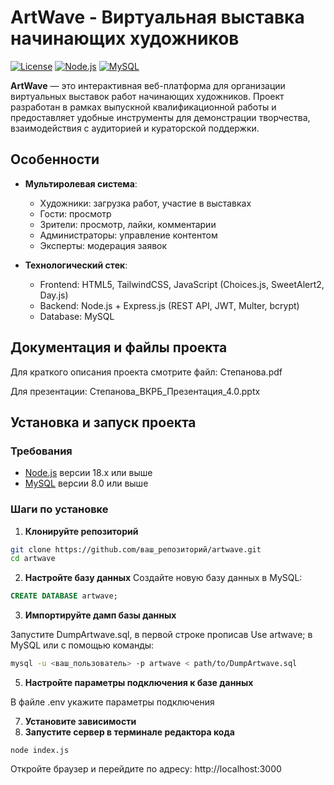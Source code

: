 #  ArtWave - Виртуальная выставка начинающих художников

[![License](https://img.shields.io/badge/License-MIT-blue.svg)](https://opensource.org/licenses/MIT)
[![Node.js](https://img.shields.io/badge/Node.js-18.x-green.svg)](https://nodejs.org/)
[![MySQL](https://img.shields.io/badge/MySQL-8.0-orange.svg)](https://www.mysql.com/)

**ArtWave** — это интерактивная веб-платформа для организации виртуальных выставок работ начинающих художников. Проект разработан в рамках выпускной квалификационной работы и предоставляет удобные инструменты для демонстрации творчества, взаимодействия с аудиторией и кураторской поддержки.

## Особенности

- **Мультиролевая система**:
  - Художники: загрузка работ, участие в выставках
  - Гости: просмотр
  - Зрители: просмотр, лайки, комментарии
  - Администраторы: управление контентом
  - Эксперты: модерация заявок

- **Технологический стек**:
  - Frontend: HTML5, TailwindCSS, JavaScript (Choices.js, SweetAlert2, Day.js)
  - Backend: Node.js + Express.js (REST API, JWT, Multer, bcrypt)
  - Database: MySQL

## Документация и файлы проекта

Для краткого описания проекта смотрите файл: Степанова.pdf

Для презентации: Степанова_ВКРБ_Презентация_4.0.pptx

## Установка и запуск проекта

### Требования

- [Node.js](https://nodejs.org/) версии 18.x или выше
- [MySQL](https://www.mysql.com/) версии 8.0 или выше

### Шаги по установке

1. **Клонируйте репозиторий**

```bash
git clone https://github.com/ваш_репозиторий/artwave.git
cd artwave
```

2. **Настройте базу данных**
Создайте новую базу данных в MySQL:

```sql
CREATE DATABASE artwave;
```

3. **Импортируйте дамп базы данных**

Запустите DumpArtwave.sql, в первой строке прописав Use artwave; в MySQL или с помощью команды:

```bash
mysql -u <ваш_пользователь> -p artwave < path/to/DumpArtwave.sql
```

5. **Настройте параметры подключения к базе данных**
   
В файле .env укажите параметры подключения

7. **Установите зависимости**
8. **Запустите сервер в терминале редактора кода**

```
node index.js
```

Откройте браузер и перейдите по адресу:
http://localhost:3000

